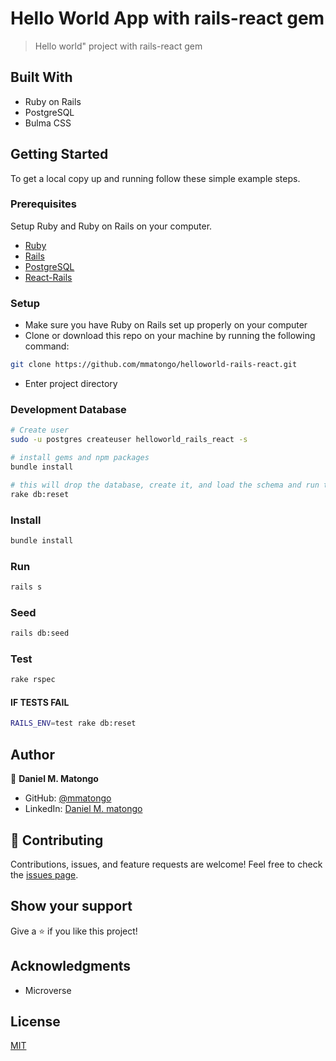 # Hello World App with rails-react gem

> Hello world" project with rails-react gem

## Built With

- Ruby on Rails
- PostgreSQL
- Bulma CSS

## Getting Started

To get a local copy up and running follow these simple example steps.

### Prerequisites

Setup Ruby and Ruby on Rails on your computer.

- [Ruby](https://www.ruby-lang.org/en/)
- [Rails](https://gorails.com/)
- [PostgreSQL](https://www.postgresql.org/)
- [React-Rails](https://github.com/reactjs/react-rails)

### Setup

- Make sure you have Ruby on Rails set up properly on your computer
- Clone or download this repo on your machine by running the following command:

```sh
git clone https://github.com/mmatongo/helloworld-rails-react.git
```

- Enter project directory

### Development Database

```sh
# Create user
sudo -u postgres createuser helloworld_rails_react -s
```

```sh
# install gems and npm packages
bundle install
```

```sh
# this will drop the database, create it, and load the schema and run the seed data
rake db:reset
```

### Install

```sh
bundle install
```

### Run

```sh
rails s
```

### Seed

```sh
rails db:seed
```

### Test

```sh
rake rspec
```

#### IF TESTS FAIL

```sh
RAILS_ENV=test rake db:reset
```

## Author

👤 **Daniel M. Matongo**

- GitHub: [@mmatongo](https://github.com/mmatongo)
- LinkedIn: [Daniel M. matongo](https://linkedin.com/in/mmatongo)

## 🤝 Contributing

Contributions, issues, and feature requests are welcome!
Feel free to check the [issues page](../../issues/).

## Show your support

Give a ⭐️ if you like this project!

## Acknowledgments

- Microverse

## License

[MIT](./LICENSE)